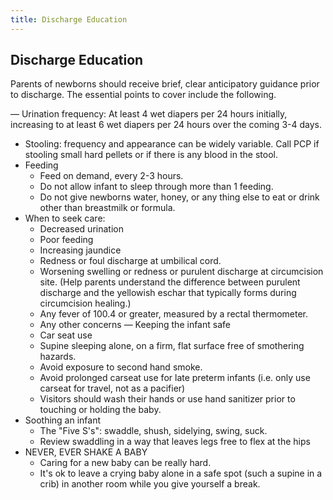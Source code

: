 ```yaml
---
title: Discharge Education
---
```


## Discharge Education

Parents of newborns should receive brief, clear anticipatory guidance prior to discharge. The essential points to cover include the following.

— Urination frequency: At least 4 wet diapers per 24 hours initially, increasing to at least 6 wet diapers per 24 hours over the coming 3-4 days. 
- Stooling: frequency and appearance can be widely variable. Call PCP if stooling small hard pellets or if there is any blood in the stool.
- Feeding
    - Feed on demand, every 2-3 hours.
    - Do not allow infant to sleep through more than 1 feeding.
    - Do not give newborns water, honey, or any thing else to eat or drink other than breastmilk or formula.
- When to seek care:
    - Decreased urination
    - Poor feeding
    - Increasing jaundice
    - Redness or foul discharge at umbilical cord.
    - Worsening swelling or redness or purulent discharge at circumcision site. (Help parents understand the difference between purulent discharge and the yellowish eschar that typically forms during circumcision healing.)
    - Any fever of 100.4 or greater, measured by a rectal thermometer.
    - Any other concerns
— Keeping the infant safe
    - Car seat use
    - Supine sleeping alone, on a firm, flat surface free of smothering hazards.
    - Avoid exposure to second hand smoke.
    - Avoid prolonged carseat use for late preterm infants (i.e. only use carseat for travel, not as a pacifier)
    - Visitors should wash their hands or use hand sanitizer prior to touching or holding the baby.
- Soothing an infant
    - The "Five S's": swaddle, shush, sidelying, swing, suck. 
    - Review swaddling in a way that leaves legs free to flex at the hips
- NEVER, EVER SHAKE A BABY
    - Caring for a new baby can be really hard.
    - It's ok to leave a crying baby alone in a safe spot (such a supine in a crib) in another room while you give yourself a break.
